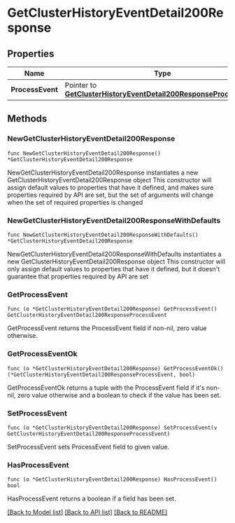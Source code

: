 # GetClusterHistoryEventDetail200Response

## Properties

Name | Type | Description | Notes
------------ | ------------- | ------------- | -------------
**ProcessEvent** | Pointer to [**GetClusterHistoryEventDetail200ResponseProcessEvent**](GetClusterHistoryEventDetail200ResponseProcessEvent.md) |  | [optional] 

## Methods

### NewGetClusterHistoryEventDetail200Response

`func NewGetClusterHistoryEventDetail200Response() *GetClusterHistoryEventDetail200Response`

NewGetClusterHistoryEventDetail200Response instantiates a new GetClusterHistoryEventDetail200Response object
This constructor will assign default values to properties that have it defined,
and makes sure properties required by API are set, but the set of arguments
will change when the set of required properties is changed

### NewGetClusterHistoryEventDetail200ResponseWithDefaults

`func NewGetClusterHistoryEventDetail200ResponseWithDefaults() *GetClusterHistoryEventDetail200Response`

NewGetClusterHistoryEventDetail200ResponseWithDefaults instantiates a new GetClusterHistoryEventDetail200Response object
This constructor will only assign default values to properties that have it defined,
but it doesn't guarantee that properties required by API are set

### GetProcessEvent

`func (o *GetClusterHistoryEventDetail200Response) GetProcessEvent() GetClusterHistoryEventDetail200ResponseProcessEvent`

GetProcessEvent returns the ProcessEvent field if non-nil, zero value otherwise.

### GetProcessEventOk

`func (o *GetClusterHistoryEventDetail200Response) GetProcessEventOk() (*GetClusterHistoryEventDetail200ResponseProcessEvent, bool)`

GetProcessEventOk returns a tuple with the ProcessEvent field if it's non-nil, zero value otherwise
and a boolean to check if the value has been set.

### SetProcessEvent

`func (o *GetClusterHistoryEventDetail200Response) SetProcessEvent(v GetClusterHistoryEventDetail200ResponseProcessEvent)`

SetProcessEvent sets ProcessEvent field to given value.

### HasProcessEvent

`func (o *GetClusterHistoryEventDetail200Response) HasProcessEvent() bool`

HasProcessEvent returns a boolean if a field has been set.


[[Back to Model list]](../README.md#documentation-for-models) [[Back to API list]](../README.md#documentation-for-api-endpoints) [[Back to README]](../README.md)


